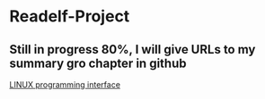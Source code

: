 # Readelf-Project

## Still in progress 80%, I will give URLs to my summary gro chapter in github
[LINUX programming interface](https://github.com/MinaSaad123/Linux-programming-interface-book)

